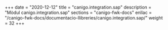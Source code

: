 +++
date        = "2020-12-12"
title       = "canigo.integration.sap"
description = "Mòdul canigo.integration.sap"
sections    = "canigo-fwk-docs"
enllac		= "/canigo-fwk-docs/documentacio-llibreries/canigo.integration.sap/"
weight		= 32
+++
